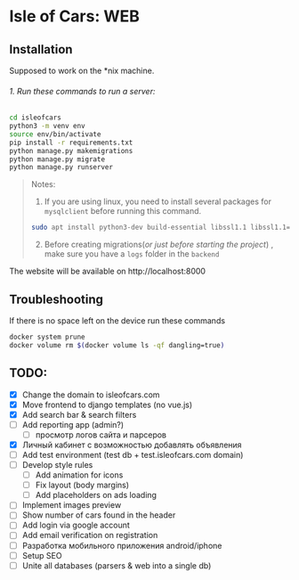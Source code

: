 # Isle of Cars: WEB

## Installation

Supposed to work on the *nix machine.


###### 1. Run these commands to run a server:

```bash
cd isleofcars
python3 -m venv env
source env/bin/activate
pip install -r requirements.txt
python manage.py makemigrations
python manage.py migrate
python manage.py runserver
```

> Notes:
> 1. If you are using linux, you need to install several packages for `mysqlclient` before running this command.
> ```bash
> sudo apt install python3-dev build-essential libssl1.1 libssl1.1=1.1.1f-1ubuntu2 libssl-dev libmysqlclient-dev
> ```
> 2. Before creating migrations(_or just before starting the project_) , make sure you have a `logs` folder in the `backend`

The website will be available on http://localhost:8000

## Troubleshooting

If there is no space left on the device run these commands
```bash
docker system prune
docker volume rm $(docker volume ls -qf dangling=true)
```

## TODO:

- [x] Change the domain to isleofcars.com
- [x] Move frontend to django templates (no vue.js)
- [x] Add search bar & search filters
- [ ] Add reporting app (admin?)
  - [ ] просмотр логов сайта и парсеров
- [x] Личный кабинет с возможностью добавлять объявления
- [ ] Add test environment (test db + test.isleofcars.com domain)
- [ ] Develop style rules
  - [ ] Add animation for icons
  - [ ] Fix layout (body margins)
  - [ ] Add placeholders on ads loading
- [ ] Implement images preview
- [ ] Show number of cars found in the header
- [ ] Add login via google account
- [ ] Add email verification on registration
- [ ] Разработка мобильного приложения android/iphone
- [ ] Setup SEO
- [ ] Unite all databases (parsers & web into a single db)
